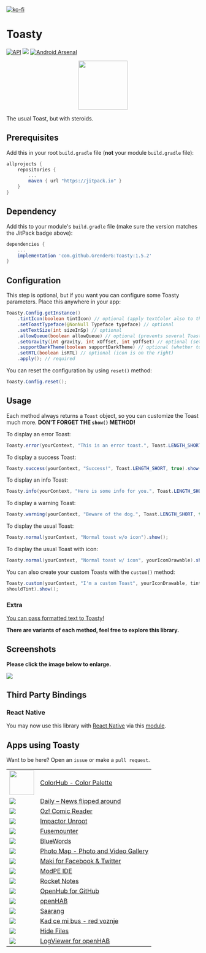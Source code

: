 [![ko-fi](https://www.ko-fi.com/img/githubbutton_sm.svg)](https://ko-fi.com/R6R21LO82)

# Toasty
[![API](https://img.shields.io/badge/API-14%2B-brightgreen.svg?style=flat)](https://android-arsenal.com/api?level=14) [![](https://jitpack.io/v/GrenderG/Toasty.svg)](https://jitpack.io/#GrenderG/Toasty) [![Android Arsenal](https://img.shields.io/badge/Android%20Arsenal-Toasty-brightgreen.svg?style=flat)](https://android-arsenal.com/details/1/5102)

<div align="center">
	<img src="https://raw.githubusercontent.com/GrenderG/Toasty/master/art/web_hi_res_512.png" width="128">
</div>

The usual Toast, but with steroids.

## Prerequisites

Add this in your root `build.gradle` file (**not** your module `build.gradle` file):

```gradle
allprojects {
	repositories {
		...
		maven { url "https://jitpack.io" }
	}
}
```

## Dependency

Add this to your module's `build.gradle` file (make sure the version matches the JitPack badge above):

```gradle
dependencies {
	...
	implementation 'com.github.GrenderG:Toasty:1.5.2'
}
```

## Configuration

This step is optional, but if you want you can configure some Toasty parameters. Place this anywhere in your app:

```java
Toasty.Config.getInstance()
    .tintIcon(boolean tintIcon) // optional (apply textColor also to the icon)
    .setToastTypeface(@NonNull Typeface typeface) // optional
    .setTextSize(int sizeInSp) // optional
    .allowQueue(boolean allowQueue) // optional (prevents several Toastys from queuing)
    .setGravity(int gravity, int xOffset, int yOffset) // optional (set toast gravity, offsets are optional)
    .supportDarkTheme(boolean supportDarkTheme) // optional (whether to support dark theme or not)
    .setRTL(boolean isRTL) // optional (icon is on the right)
    .apply(); // required
```

You can reset the configuration by using `reset()` method:

```java
Toasty.Config.reset();
```

## Usage

Each method always returns a `Toast` object, so you can customize the Toast much more. **DON'T FORGET THE `show()` METHOD!**

To display an error Toast:

``` java
Toasty.error(yourContext, "This is an error toast.", Toast.LENGTH_SHORT, true).show();
```
To display a success Toast:

``` java
Toasty.success(yourContext, "Success!", Toast.LENGTH_SHORT, true).show();
```
To display an info Toast:

``` java
Toasty.info(yourContext, "Here is some info for you.", Toast.LENGTH_SHORT, true).show();
```
To display a warning Toast:

``` java
Toasty.warning(yourContext, "Beware of the dog.", Toast.LENGTH_SHORT, true).show();
```
To display the usual Toast:

``` java
Toasty.normal(yourContext, "Normal toast w/o icon").show();
```
To display the usual Toast with icon:

``` java
Toasty.normal(yourContext, "Normal toast w/ icon", yourIconDrawable).show();
```

You can also create your custom Toasts with the `custom()` method:
``` java
Toasty.custom(yourContext, "I'm a custom Toast", yourIconDrawable, tintColor, duration, withIcon, 
shouldTint).show();
```
### Extra
[You can pass formatted text to Toasty!](https://github.com/GrenderG/Toasty/blob/master/app/src/main/java/es/dmoral/toastysample/MainActivity.java#L98-L107)

**There are variants of each method, feel free to explore this library.**

## Screenshots

**Please click the image below to enlarge.**

<img src="https://raw.githubusercontent.com/GrenderG/Toasty/master/art/collage.png">

## Third Party Bindings

### React Native
You may now use this library with [React Native](https://github.com/facebook/react-native) via this [module](https://github.com/prscX/react-native-toasty).

Apps using Toasty
--

Want to be here? Open an `issue` or make a `pull request`.

<table>
	<tr>
        <td><a href="https://play.google.com/store/apps/details?id=cheetatech.com.colorhub"><img src="https://archive.org/download/ic_launcher_colorhub/ic_launcher_colorhub.png" width="64"/></a></td>
		<td><a href="https://play.google.com/store/apps/details?id=cheetatech.com.colorhub">ColorHub - Color Palette</a></td>
	</tr>
	<tr>
        <td><a href="https://play.google.com/store/apps/details?id=com.fa.daily.free"><img src="https://lh3.googleusercontent.com/rXB22UBHujsK2uYpN-kAkVFBjTcnAp6ltSZYf9-LdYvRkM-kF-xtwPwR8kEInhludA=w64"/></a></td>
		<td><a href="https://play.google.com/store/apps/details?id=com.fa.daily.free">Daily – News flipped around</a></td>
	</tr>
	<tr>
        <td><a href="https://play.google.com/store/apps/details?id=es.jmoral.ozreader"><img src="https://lh3.googleusercontent.com/ISQPSPA__uWU4Csw4N0quI0IPi_WcWN0pY4PK86yljf39vaCObvohT9ak2ubQ7iLDQ=w64"/></a></td>
		<td><a href="https://play.google.com/store/apps/details?id=es.jmoral.ozreader">Oz! Comic Reader</a></td>
	</tr>
	<tr>
        <td><a href="https://play.google.com/store/apps/details?id=com.andreacioccarelli.impactor"><img src="https://lh3.googleusercontent.com/KxzCiu-csleONAW9kfAYBCaCe4iAnhyO1ziuKjKK_yEDE0xPQMfy_-sYVYkj4RBE-Srt=w64"/></a></td>
		<td><a href="https://play.google.com/store/apps/details?id=com.andreacioccarelli.impactor">Impactor Unroot</a></td>
	</tr>
	<tr>
        <td><a href="https://play.google.com/store/apps/details?id=com.andreacioccarelli.fusemounter"><img src="https://lh3.googleusercontent.com/7e0iTo60TJXz6U-zQl6pXcfgRCLifQaTp_DczwNA5ZSnrEssBwH6K0MU88gC9BzQlMY=w64"/></a></td>
		<td><a href="https://play.google.com/store/apps/details?id=com.andreacioccarelli.fusemounter">Fusemounter</a></td>
	</tr>
	<tr>
        <td><a href="https://play.google.com/store/apps/details?id=com.thesrb.bluewords&referrer=utm_source%3Dgithub%26utm_medium%3Dtoasty%26utm_content%3Dlogo%26utm_campaign%3Dreadme"><img src="https://lh3.googleusercontent.com/gdGrQHkHsfRAY9ivf8wt9vgaX9KPxpFHdFq5AXY_zw2P8Wat3KNstvf-BkNaKrNX8Qg=w64"/></a></td>
		<td><a href="https://play.google.com/store/apps/details?id=com.thesrb.bluewords&referrer=utm_source%3Dgithub%26utm_medium%3Dtoasty%26utm_content%3Dname%26utm_campaign%3Dreadme">BlueWords</a></td>
	</tr>
	<tr>
        <td><a href="https://play.google.com/store/apps/details?id=com.levionsoftware.instagram_map"><img src="https://lh3.googleusercontent.com/QL0QDLXBm9j2Y2An4MOZtlbI02yx_zuI7I3vMBM_mBO_BbimNKjBQeldQBBKo0P60Og=w64"/></a></td>
		<td><a href="https://play.google.com/store/apps/details?id=com.levionsoftware.instagram_map">Photo Map - Photo and Video Gallery</a></td>
	</tr>
	<tr>
        <td><a href="https://play.google.com/store/apps/details?id=com.sunshine.makilite"><img src="https://lh3.googleusercontent.com/RL082J8D9AyVJdyoT8sN8Mb47LUJEn3ssvp8jgrke_K_sWAXgEl9F8tjudqDoL7y5A0=w64"/></a></td>
		<td><a href="https://play.google.com/store/apps/details?id=com.sunshine.makilite">Maki for Facebook & Twitter</a></td>
	</tr>
		<tr>
            <td><a href="https://play.google.com/store/apps/details?id=com.KillerBLS.modpeide"><img src="https://lh3.googleusercontent.com/nyB12hF6cPHBrm532qQQslvj-X-klmPlKuQ4Z0MYKDpt4sPVZmWYRZ_SShEfVcTmhg=w64"/></a></td>
		<td><a href="https://play.google.com/store/apps/details?id=com.KillerBLS.modpeide">ModPE IDE</a></td>
	</tr>
		<tr>
            <td><a href="https://play.google.com/store/apps/details?id=stream.rocketnotes"><img src="https://lh3.googleusercontent.com/tYGJBG8mc7lwC0ZxQUxif2FVMFI8L8xRkPON0ytkWVPTI67ggkrgDl3JpRu9jW0W3sLJ=w64"/></a></td>
		<td><a href="https://play.google.com/store/apps/details?id=stream.rocketnotes">Rocket Notes</a></td>
	</tr>
	<tr>
            <td><a href="https://play.google.com/store/apps/details?id=com.thirtydegreesray.openhub"><img src="https://lh3.googleusercontent.com/XP-tvaGf-as9XMQ3kcUjohSZlSD7uyf_AcHsjq6jTI0chXWK1yQrnJJs2Y_Pvbe1FRQ=w64"/></a></td>
		<td><a href="https://play.google.com/store/apps/details?id=com.thirtydegreesray.openhub">OpenHub for GitHub</a></td>
	</tr>
	<tr>
            <td><a href="https://play.google.com/store/apps/details?id=org.openhab.habdroid"><img src="https://lh3.googleusercontent.com/RhinsfPN8qFHQDyPKssmiPl4P_-JJpw7GaQO4K7TVixMjrkZsPh0NPXlL2nJRrR4PAbw=w64"/></a></td>
		<td><a href="https://play.google.com/store/apps/details?id=org.openhab.habdroid">openHAB</a></td>
	</tr>
	<tr>
                <td><a href="https://play.google.com/store/apps/details?id=org.saarang.app"><img src="https://lh3.googleusercontent.com/m683OsEgBAU15kdHOSsl-lckDPEa0bdsK2xvhq3Qs4vww-ueJnW8xY0xXfwfMV6dOyE=w64"/></a></td>
    		<td><a href="https://play.google.com/store/apps/details?id=org.saarang.app">Saarang</a></td>
    	</tr>
    <tr>
                <td><a href="https://play.google.com/store/apps/details?id=com.dizdarevic.kadcemibus"><img src="https://lh3.googleusercontent.com/LFUKgzu8S1V8TSLg3aiFoA7dkfUYmQg6s8lVUSPJYEkv6564UKjaUKhYcqvFMyDbSas=w64"/></a></td>
            <td><a href="https://play.google.com/store/apps/details?id=com.dizdarevic.kadcemibus">Kad ce mi bus - red voznje</a></td>
    </tr>
    <tr>
            <td><a href="https://play.google.com/store/apps/details?id=com.katyayini.hidefiles"><img src="https://lh3.googleusercontent.com/hq2dLHXjKoTonzE45uJKzkGfCUSSh0_IJZBnuRIyb8G_EbcpYT5_gPv942yrIKlyo12r=s64-rw"/></a></td>
        	<td><a href="https://play.google.com/store/apps/details?id=com.katyayini.hidefiles">Hide Files</a></td>
        </tr>
    	<tr>
            <td><a href="https://github.com/nikothegreek/logviewer-for-openhab-app"><img src="https://i.imgur.com/a6RbPkJ.png"/></a></td>
        	<td><a href="https://github.com/nikothegreek/logviewer-for-openhab-app">LogViewer for openHAB</a></td>
        </tr>
</table>
